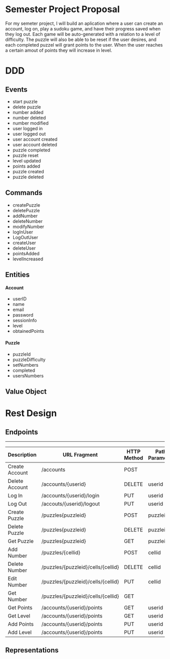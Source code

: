 # Semester Project Proposal

For my semeter project, I will build an aplication where a user can create an account, log on, play a sudoku game, and have their progress saved when they log out. Each game will be auto-generated with a relation to a level of difficulty. The puzzle will also be able to be reset if the user desires, and each completed puzzel will grant points to the user. When the user reaches a certain amout of points they will increase in level. 

# DDD
## Events
- start puzzle
- delete puzzle
- number added
- number deleted
- number modified
- user logged in 
- user logged out
- user account created
- user account deleted
- puzzle completed
- puzzle reset
- level updated
- points added
- puzzle created
- puzzle deleted

## Commands
- createPuzzle
- deletePuzzle
- addNumber
- deleteNumber
- modifyNumber
- logInUser
- LogOutUser
- createUser
- deleteUser
- pointsAdded
- levelIncreased

## Entities
#### Account
- userID
- name
- email
- password
- sessionInfo
- level
- obtainedPoints

#### Puzzle
- puzzleId
- puzzleDifficulty
- setNumbers
- completed
- usersNumbers

## Value Object

# Rest Design
## Endpoints
--- 
| Description | URL Fragment | HTTP Method | Path Parameter | Representations |
| --- | --- | --- | --- | ---|
| Create Account | /accounts | POST
| Delete Account | /accounts/{userid} | DELETE | userid
| Log In | /accounts/{userid}/login | PUT | userid
| Log Out | /accouts/{userid}/logout | PUT | userid
| Create Puzzle | /puzzles{puzzleid} | POST | puzzleid
| Delete Puzzle | /puzzles{puzzleid} | DELETE | puzzleid
| Get Puzzle| /puzzles{puzzleid} | GET | puzzleid
| Add Number | /puzzles/{cellid} | POST | cellid
| Delete Number | /puzzles/{puzzleid}/cells/{cellid} | DELETE | cellid
| Edit Number | /puzzles/{puzzleid}/cells/{cellid} | PUT | cellid
| Get Number | /puzzles/{puzzleid}/cells/{cellid} | GET
| Get Points | /accounts/{userid}/points | GET | userid
| Get Level | /accounts/{userid}/points | GET | userid
| Add Points | /accounts/{userid}/points | PUT | userid
| Add Level | /accounts/{userid}/points | PUT | userid

## Representations
